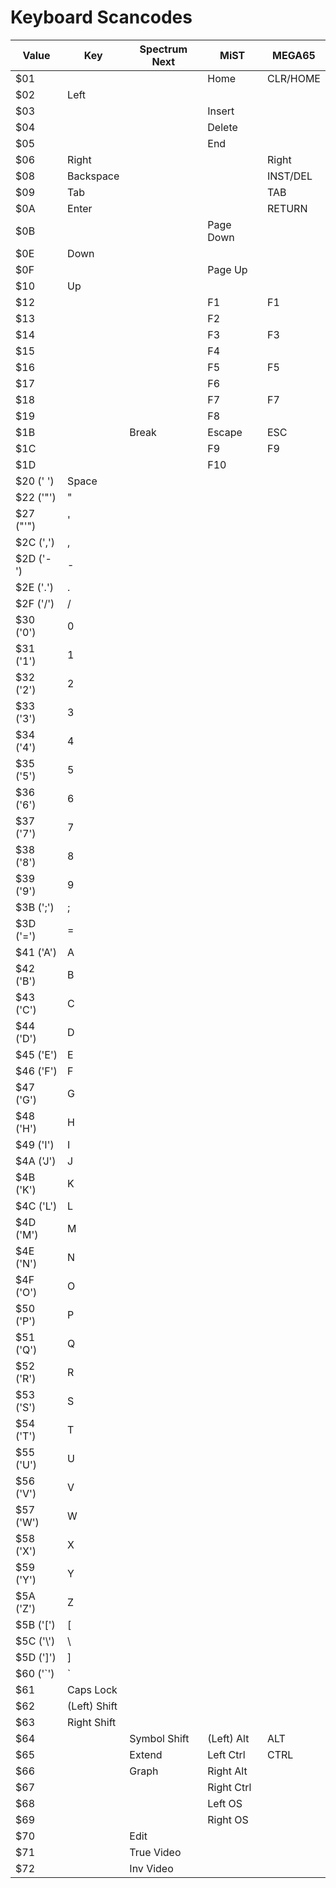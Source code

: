 # Keyboard Scancodes
| Value      | Key       | Spectrum Next | MiST       | MEGA65   |
|------------|-----------|---------------|------------|----------|
| $01        |           |               | Home       | CLR/HOME |
| $02        | Left      |               |            |          |
| $03        |           |               | Insert     |          |
| $04        |           |               | Delete     |          |
| $05        |           |               | End        |          |
| $06        | Right     |               |            | Right    |
| $08        | Backspace |               |            | INST/DEL |
| $09        | Tab       |               |            | TAB      |
| $0A        | Enter     |               |            | RETURN   |
| $0B        |           |               | Page Down  |          |
| $0E        | Down      |               |            |          |
| $0F        |           |               | Page Up    |          |
| $10        | Up        |               |            |          |
| $12        |           |               | F1         | F1       |
| $13        |           |               | F2         |          |
| $14        |           |               | F3         | F3       |
| $15        |           |               | F4         |          |
| $16        |           |               | F5         | F5       |
| $17        |           |               | F6         |          |
| $18        |           |               | F7         | F7       |
| $19        |           |               | F8         |          |
| $1B        |           | Break         | Escape     | ESC      |
| $1C        |           |               | F9         | F9       |
| $1D        |           |               | F10        |          |
| $20 (' ')  | Space     |               |            |          |
| $22 ('"')  | "         |               |            |          |
| $27 ("'")  | '         |               |            |          |
| $2C (',')  | ,         |               |            |          |
| $2D ('-')  | -         |               |            |          |
| $2E ('.')  | .         |               |            |          |
| $2F ('/')  | /         |               |            |          |
| $30 ('0')  | 0         |               |            |          |
| $31 ('1')  | 1         |               |            |          |
| $32 ('2')  | 2         |               |            |          |
| $33 ('3')  | 3         |               |            |          |
| $34 ('4')  | 4         |               |            |          |
| $35 ('5')  | 5         |               |            |          |
| $36 ('6')  | 6         |               |            |          |
| $37 ('7')  | 7         |               |            |          |
| $38 ('8')  | 8         |               |            |          |
| $39 ('9')  | 9         |               |            |          |
| $3B (';')  | ;         |               |            |          |
| $3D ('=')  | =         |               |            |          |
| $41 ('A')  | A         |               |            |          |
| $42 ('B')  | B         |               |            |          |
| $43 ('C')  | C         |               |            |          |
| $44 ('D')  | D         |               |            |          |
| $45 ('E')  | E         |               |            |          |
| $46 ('F')  | F         |               |            |          |
| $47 ('G')  | G         |               |            |          |
| $48 ('H')  | H         |               |            |          |
| $49 ('I')  | I         |               |            |          |
| $4A ('J')  | J         |               |            |          |
| $4B ('K')  | K         |               |            |          |
| $4C ('L')  | L         |               |            |          |
| $4D ('M')  | M         |               |            |          |
| $4E ('N')  | N         |               |            |          |
| $4F ('O')  | O         |               |            |          |
| $50 ('P')  | P         |               |            |          |
| $51 ('Q')  | Q         |               |            |          |
| $52 ('R')  | R         |               |            |          |
| $53 ('S')  | S         |               |            |          |
| $54 ('T')  | T         |               |            |          |
| $55 ('U')  | U         |               |            |          |
| $56 ('V')  | V         |               |            |          |
| $57 ('W')  | W         |               |            |          |
| $58 ('X')  | X         |               |            |          |
| $59 ('Y')  | Y         |               |            |          |
| $5A ('Z')  | Z         |               |            |          |
| $5B ('[')  | [         |               |            |          |
| $5C ('\\') | \\        |               |            |          |
| $5D (']')  | ]         |               |            |          |
| $60 ('\`') | \`        |               |            |          |
| $61        | Caps Lock |               |            |          |
| $62        | (Left) Shift |            |            |          |
| $63        | Right Shift |             |            |          |
| $64        |           | Symbol Shift  | (Left) Alt | ALT      |
| $65        |           | Extend        | Left Ctrl  | CTRL     |
| $66        |           | Graph         | Right Alt  |          |
| $67        |           |               | Right Ctrl |          |
| $68        |           |               | Left OS    |          |
| $69        |           |               | Right OS   |          |
| $70        |           | Edit          |            |          |
| $71        |           | True Video    |            |          |
| $72        |           | Inv Video     |            |          |
